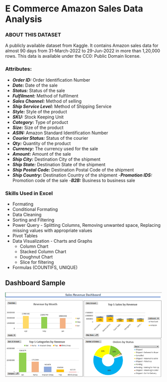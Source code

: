 # E Commerce Amazon Sales Data Analysis

### ABOUT THIS DATASET



A publicly available dataset from Kaggle. It contains Amazon sales data for almost 90 days from 31-March-2022 to 29-Jun-2022 in more than 1,20,000 rows. This data is available under the CC0: Public Domain license.

### Attributes: ###

- ***Order ID:*** Order Identification Number
- ***Date:*** Date of the sale
- ***Status:*** Status of the sale
- ***Fulfilment:*** Method of fulfilment
- ***Sales Channel:*** Method of selling
- ***Ship Service Level:*** Method of Shipping Service
- ***Style:*** Style of the product
- ***SKU:*** Stock Keeping Unit
- ***Category:*** Type of product
- ***Size:*** Size of the product
- ***ASIN:*** Amazon Standard Identification Number
- ***Courier Status:*** Status of the courier
- ***Qty:*** Quantity of the product
- ***Currency:*** The currency used for the sale
- ***Amount:*** Amount of the sale
- ***Ship City:*** Destination City of the shipment
- ***Ship State:*** Destination State of the shipment
- ***Ship Postal Code:*** Destination Postal Code of the shipment
- ***Ship Country:*** Destination Country of the shipment
-***Promotion IDS:*** Promotion code of the sale
-***B2B:*** Business to business sale

### Skills Used in Excel
- Formating
- Conditional Formating
- Data Cleaning
- Sorting and Filtering
- Power Query - Splitting Columns, Removing unwanted space, Replacing missing values with appropriate values
- Pivot Tables 
- Data Visualization - Charts and Graphs
  - Column Chart
  - Stacked Column Chart
  - Doughnut Chart
  - Slice for filtering
- Formulas (COUNTIFS, UNIQUE)

## Dashboard Sample
<img src="Images/Amazon Sales Dashboard.png">
